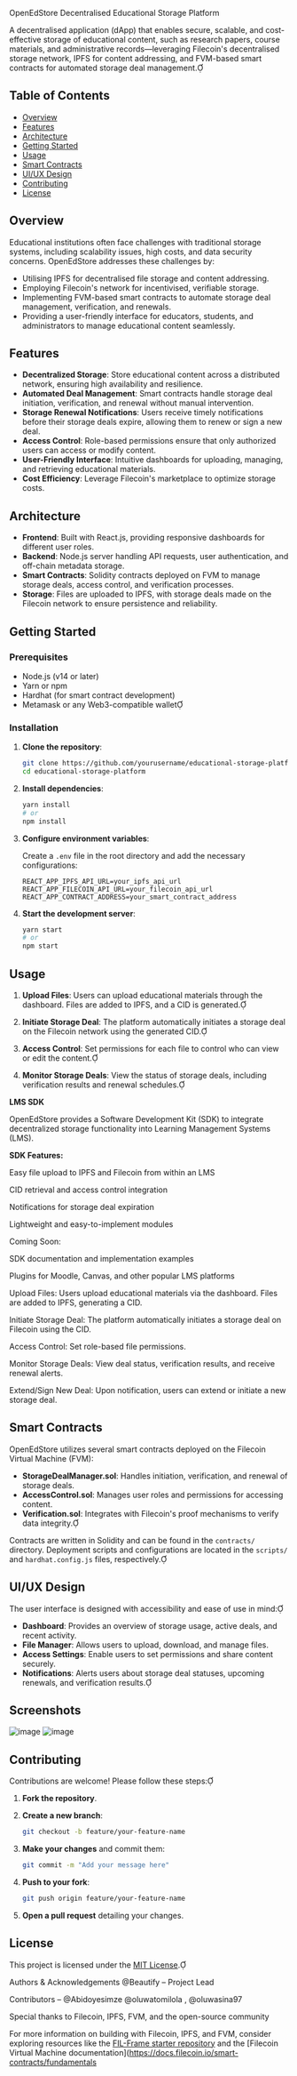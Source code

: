 OpenEdStore Decentralised Educational Storage Platform

A decentralised application (dApp) that enables secure, scalable, and cost-effective storage of educational content, such as research papers, course materials, and administrative records—leveraging Filecoin's decentralised storage network, IPFS for content addressing, and FVM-based smart contracts for automated storage deal management.

## Table of Contents

- [Overview](#overview)
- [Features](#features)
- [Architecture](#architecture)
- [Getting Started](#getting-started)
- [Usage](#usage)
- [Smart Contracts](#smart-contracts)
- [UI/UX Design](#uiux-design)
- [Contributing](#contributing)
- [License](#license)

## Overview

Educational institutions often face challenges with traditional storage systems, including scalability issues, high costs, and data security concerns. OpenEdStore addresses these challenges by:

- Utilising IPFS for decentralised file storage and content addressing.
- Employing Filecoin's network for incentivised, verifiable storage.
- Implementing FVM-based smart contracts to automate storage deal management, verification, and renewals.
- Providing a user-friendly interface for educators, students, and administrators to manage educational content seamlessly.

## Features

- **Decentralized Storage**: Store educational content across a distributed network, ensuring high availability and resilience.
- **Automated Deal Management**: Smart contracts handle storage deal initiation, verification, and renewal without manual intervention.
- **Storage Renewal Notifications**: Users receive timely notifications before their storage deals expire, allowing them to renew or sign a new deal.
- **Access Control**: Role-based permissions ensure that only authorized users can access or modify content.
- **User-Friendly Interface**: Intuitive dashboards for uploading, managing, and retrieving educational materials.
- **Cost Efficiency**: Leverage Filecoin's marketplace to optimize storage costs.

## Architecture

- **Frontend**: Built with React.js, providing responsive dashboards for different user roles.
- **Backend**: Node.js server handling API requests, user authentication, and off-chain metadata storage.
- **Smart Contracts**: Solidity contracts deployed on FVM to manage storage deals, access control, and verification processes.
- **Storage**: Files are uploaded to IPFS, with storage deals made on the Filecoin network to ensure persistence and reliability.

## Getting Started

### Prerequisites

- Node.js (v14 or later)
- Yarn or npm
- Hardhat (for smart contract development)
- Metamask or any Web3-compatible wallet

### Installation

1. **Clone the repository**:

   ```bash
   git clone https://github.com/yourusername/educational-storage-platform.git
   cd educational-storage-platform
   ```

2. **Install dependencies**:

   ```bash
   yarn install
   # or
   npm install
   ```

3. **Configure environment variables**:

   Create a `.env` file in the root directory and add the necessary configurations:

   ```env
   REACT_APP_IPFS_API_URL=your_ipfs_api_url
   REACT_APP_FILECOIN_API_URL=your_filecoin_api_url
   REACT_APP_CONTRACT_ADDRESS=your_smart_contract_address
   ```


4. **Start the development server**:

   ```bash
   yarn start
   # or
   npm start
   ```

## Usage

1. **Upload Files**: Users can upload educational materials through the dashboard. Files are added to IPFS, and a CID is generated.

2. **Initiate Storage Deal**: The platform automatically initiates a storage deal on the Filecoin network using the generated CID.

3. **Access Control**: Set permissions for each file to control who can view or edit the content.

4. **Monitor Storage Deals**: View the status of storage deals, including verification results and renewal schedules.

**LMS SDK**

OpenEdStore provides a Software Development Kit (SDK) to integrate decentralized storage functionality into Learning Management Systems (LMS).

**SDK Features:**

Easy file upload to IPFS and Filecoin from within an LMS

CID retrieval and access control integration

Notifications for storage deal expiration

Lightweight and easy-to-implement modules

Coming Soon:

SDK documentation and implementation examples

Plugins for Moodle, Canvas, and other popular LMS platforms

Upload Files: Users upload educational materials via the dashboard. Files are added to IPFS, generating a CID.

Initiate Storage Deal: The platform automatically initiates a storage deal on Filecoin using the CID.

Access Control: Set role-based file permissions.

Monitor Storage Deals: View deal status, verification results, and receive renewal alerts.

Extend/Sign New Deal: Upon notification, users can extend or initiate a new storage deal.


## Smart Contracts

OpenEdStore utilizes several smart contracts deployed on the Filecoin Virtual Machine (FVM):

- **StorageDealManager.sol**: Handles initiation, verification, and renewal of storage deals.
- **AccessControl.sol**: Manages user roles and permissions for accessing content.
- **Verification.sol**: Integrates with Filecoin's proof mechanisms to verify data integrity.

Contracts are written in Solidity and can be found in the `contracts/` directory. Deployment scripts and configurations are located in the `scripts/` and `hardhat.config.js` files, respectively.

## UI/UX Design

The user interface is designed with accessibility and ease of use in mind:

- **Dashboard**: Provides an overview of storage usage, active deals, and recent activity.
- **File Manager**: Allows users to upload, download, and manage files.
- **Access Settings**: Enable users to set permissions and share content securely.
- **Notifications**: Alerts users about storage deal statuses, upcoming renewals, and verification results.

## Screenshots

![image](https://github.com/user-attachments/assets/1df05a32-29e8-4179-9ea3-b59bd96e6b00)
![image](https://github.com/user-attachments/assets/3d105031-c082-48c6-9a7a-1b6b7ce1dab8)


## Contributing

Contributions are welcome! Please follow these steps:

1. **Fork the repository**.
2. **Create a new branch**:

   ```bash
   git checkout -b feature/your-feature-name
   ```

3. **Make your changes** and commit them:

   ```bash
   git commit -m "Add your message here"
   ```

4. **Push to your fork**:

   ```bash
   git push origin feature/your-feature-name
   ```

5. **Open a pull request** detailing your changes.

## License

This project is licensed under the [MIT License](LICENSE).

Authors & Acknowledgements
@Beautify – Project Lead

Contributors – @Abidoyesimze @oluwatomilola , @oluwasina97

Special thanks to Filecoin, IPFS, FVM, and the open-source community

For more information on building with Filecoin, IPFS, and FVM, consider exploring resources like the [FIL-Frame starter repository](https://github.com/FIL-Builders/fil-frame) and the [Filecoin Virtual Machine documentation](https://docs.filecoin.io/smart-contracts/fundamentals 

